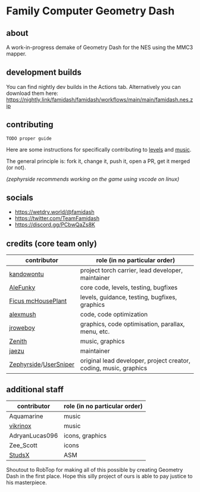 # Family Computer Geometry Dash
## about

A work-in-progress demake of Geometry Dash for the NES using the MMC3 mapper.

## development builds

You can find nightly dev builds in the Actions tab. Alternatively you can download them here: https://nightly.link/famidash/famidash/workflows/main/main/famidash.nes.zip

## contributing

``TODO proper guide``

Here are some instructions for specifically contributing to [levels](LEVELS/EXPORT%20LEVELS%20INSTRUCTIONS.txt) and [music](MUSIC/README.txt).

The general principle is: fork it, change it, push it, open a PR, get it merged (or not).

*(zephyrside recommends working on the game using vscode on linux)*

## socials

- https://wetdry.world/@famidash
- https://twitter.com/TeamFamidash
- https://discord.gg/PCbwQaZs8K

## credits (core team only)

|contributor|role (in no particular order)|
|---|---|
|[kandowontu](https://github.com/kandowontu)|project torch carrier, lead developer, maintainer|
|[AleFunky](https://github.com/PinguLinux)|core code, levels, testing, bugfixes|
|[Ficus mcHousePlant](https://github.com/FicusmcHousePlant)|levels, guidance, testing, bugfixes, graphics|
|[alexmush](https://github.com/ADM228)|code, code optimization|
|[jroweboy](https://github.com/jroweboy)|graphics, code optimisation, parallax, menu, etc.|
|[Zenith](https://github.com/ZenithNeko)|music, graphics|
|[jaezu](https://github.com/jaezudev)|maintainer|
|[Zephyrside](https://github.com/zephyrside)/[UserSniper](https://github.com/usersniper)|original lead developer, project creator, coding, music, graphics|

## additional staff

|contributor|role (in no particular order)|
|---|---|
|Aquamarine|music|
|[vikrinox](https://github.com/Vickerinox)|music|
|AdryanLucas096|icons, graphics|
|Zee_Scott|icons|
|[StudsX](https://github.com/smbhacks)|ASM|

Shoutout to RobTop for making all of this possible by creating Geometry Dash in the first place. Hope this silly project of ours is able to pay justice to his masterpiece.
